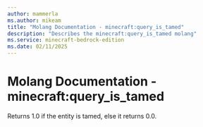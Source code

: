 ```yaml
---
author: mammerla
ms.author: mikeam
title: "Molang Documentation - minecraft:query_is_tamed"
description: "Describes the minecraft:query_is_tamed molang"
ms.service: minecraft-bedrock-edition
ms.date: 02/11/2025 
---
```


# Molang Documentation - minecraft:query_is_tamed

Returns 1.0 if the entity is tamed, else it returns 0.0.
